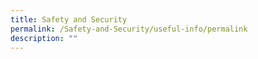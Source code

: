 ```yaml
---
title: Safety and Security
permalink: /Safety-and-Security/useful-info/permalink
description: ""
---
```

